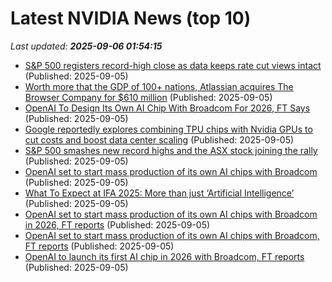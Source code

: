 # Latest NVIDIA News (top 10)
_Last updated: **2025-09-06 01:54:15**_

- [S&P 500 registers record-high close as data keeps rate cut views intact](https://economictimes.indiatimes.com/markets/stocks/news/sp-500-registers-record-high-close-as-data-keeps-rate-cut-views-intact/articleshow/123709478.cms) (Published: 2025-09-05)
- [Worth more that the GDP of 100+ nations, Atlassian acquires The Browser Company for $610 million](https://economictimes.indiatimes.com/news/international/us/worth-more-that-the-gdp-of-100-nations-atlassian-acquires-the-browser-company-for-610-million/articleshow/123709297.cms) (Published: 2025-09-05)
- [OpenAI To Design Its Own AI Chip With Broadcom For 2026, FT Says](https://www.ndtvprofit.com/technology/openai-to-design-its-own-ai-chip-with-broadcom-for-2026-ft-says) (Published: 2025-09-05)
- [Google reportedly explores combining TPU chips with Nvidia GPUs to cut costs and boost data center scaling](https://www.digitimes.com/news/a20250904PD234/google-chips-nvidia-tpu-data-center.html) (Published: 2025-09-05)
- [S&P 500 smashes new record highs and the ASX stock joining the rally](https://www.fool.com.au/2025/09/05/sp-500-smashes-new-record-highs-and-the-asx-stock-joining-the-rally/) (Published: 2025-09-05)
- [OpenAI set to start mass production of its own AI chips with Broadcom](https://biztoc.com/x/3948874f4be6dbc9) (Published: 2025-09-05)
- [What To Expect at IFA 2025: More than just ‘Artificial Intelligence’](https://www.yankodesign.com/2025/09/04/what-to-expect-at-ifa-2025-more-than-just-artificial-intelligence/) (Published: 2025-09-05)
- [OpenAI set to start mass production of its own AI chips with Broadcom in 2026, FT reports](https://www.channelnewsasia.com/business/openai-set-start-mass-production-its-own-ai-chips-broadcom-2026-ft-reports-5333796) (Published: 2025-09-05)
- [OpenAI set to start mass production of its own AI chips with Broadcom, FT reports](https://finance.yahoo.com/news/openai-set-start-mass-production-003906002.html) (Published: 2025-09-05)
- [OpenAI to launch its first AI chip in 2026 with Broadcom, FT reports](https://www.channelnewsasia.com/business/openai-launch-its-first-ai-chip-2026-broadcom-ft-reports-5333796) (Published: 2025-09-05)

